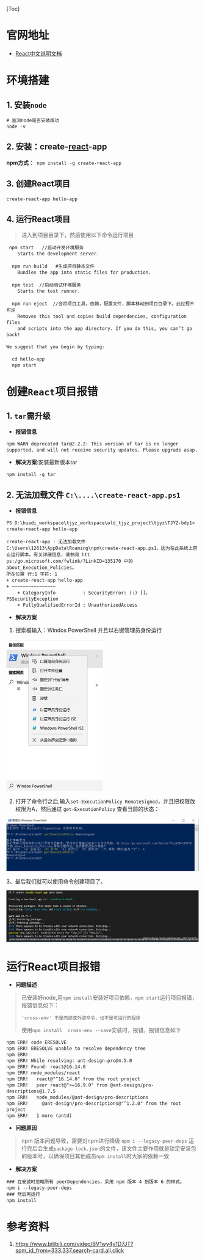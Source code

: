 [Toc]

# 官网地址

- [React中文说明文档](https://react.docschina.org/docs/getting-started.html)



# 环境搭建

## 1. 安装`node`

```
# 监测node是否安装成功
node -v
```

## 2. 安装：create-[react](https://so.csdn.net/so/search?q=react&spm=1001.2101.3001.7020)-app

**npm方式：**` npm install -g create-react-app`

## 3. 创建React项目

```
create-react-app hello-app
```

## 4. 运行React项目

> 进入到项目目录下，然后使用以下命令运行项目

```
 npm start   //启动开发环境服务
    Starts the development server.

  npm run build   #生成项目静态文件
    Bundles the app into static files for production.

  npm test  //启动测试环境服务
    Starts the test runner.

  npm run eject  //会将项目工具，依赖，配置文件，脚本移动到项目目录下。此过程不可逆
    Removes this tool and copies build dependencies, configuration files
    and scripts into the app directory. If you do this, you can’t go back!

We suggest that you begin by typing:

  cd hello-app
  npm start
```



# 创建`React`项目报错

## 1. `tar`需升级

- **报错信息**

```
npm WARN deprecated tar@2.2.2: This version of tar is no longer supported, and will not receive security updates. Please upgrade asap. 
```

- **解决方案**:安装最新版本tar

```
npm install -g tar
```

## 2. 无法加载文件 `C:\....\create-react-app.ps1`

- **报错信息**

```
PS D:\huadi_workspace\tjyz_workspace\old_tjyz_project\tjyz\TJYZ-bdp1> create-react-app hello-app

create-react-app : 无法加载文件 C:\Users\12613\AppData\Roaming\npm\create-react-app.ps1，因为在此系统上禁止运行脚本。有关详细信息，请参阅 htt
ps:/go.microsoft.com/fwlink/?LinkID=135170 中的 about_Execution_Policies。
所在位置 行:1 字符: 1
+ create-react-app hello-app
+ ~~~~~~~~~~~~~~~~
    + CategoryInfo          : SecurityError: (:) []，PSSecurityException
    + FullyQualifiedErrorId : UnauthorizedAccess
```

- **解决方案**

1. 搜索框输入：Windos PowerShell 并且以右键管理员身份运行

<img src="images/1881711-20200129122256589-1292011372.png" alt="img" style="zoom:50%;" />

2. 打开了命令行之后,输入`set-ExecutionPolicy RemoteSigned`，并且把权限改权限为A，然后通过 `get-ExecutionPolicy` 查看当前的状态：

![img](images/1881711-20200129122410236-1477976067.png)

3、最后我们就可以使用命令创建项目了。

![img](images/1881711-20200129122600590-1509977033.png)

# 运行React项目报错

- **问题描述**

> 已安装好node,用`npm install`安装好项目依赖，`npm start`运行项目报错，报错信息如下：
>
> ```
> 'cross-env' 不是内部或外部命令，也不是可运行的程序
> ```
>
> 使用`npm install  cross-env --save`安装时，报错，报错信息如下

```
npm ERR! code ERESOLVE
npm ERR! ERESOLVE unable to resolve dependency tree
npm ERR! 
npm ERR! While resolving: ant-design-pro@4.5.0
npm ERR! Found: react@16.14.0
npm ERR! node_modules/react
npm ERR!   react@"^16.14.0" from the root project
npm ERR!   peer react@">=16.9.0" from @ant-design/pro-descriptions@1.7.5
npm ERR!   node_modules/@ant-design/pro-descriptions
npm ERR!     @ant-design/pro-descriptions@"^1.2.0" from the root project
npm ERR!   1 more (antd)
```

- **问题原因**

> npm 版本问题导致，需要对npm进行降级
> `npm i --legacy-peer-deps`
> 运行完后会生成`package-lock.json`的文件，该文件主要作用就是锁定安装包的版本号，以确保项目其他成员`npm install`时大家的依赖一致

- **解决方案**

```
### 在安装时忽略所有 peerDependencies，采用 npm 版本 4 到版本 6 的样式。 
npm i --legacy-peer-deps
### 然后再运行
npm install
```



# 参考资料

1. https://www.bilibili.com/video/BV1wy4y1D7JT?spm_id_from=333.337.search-card.all.click